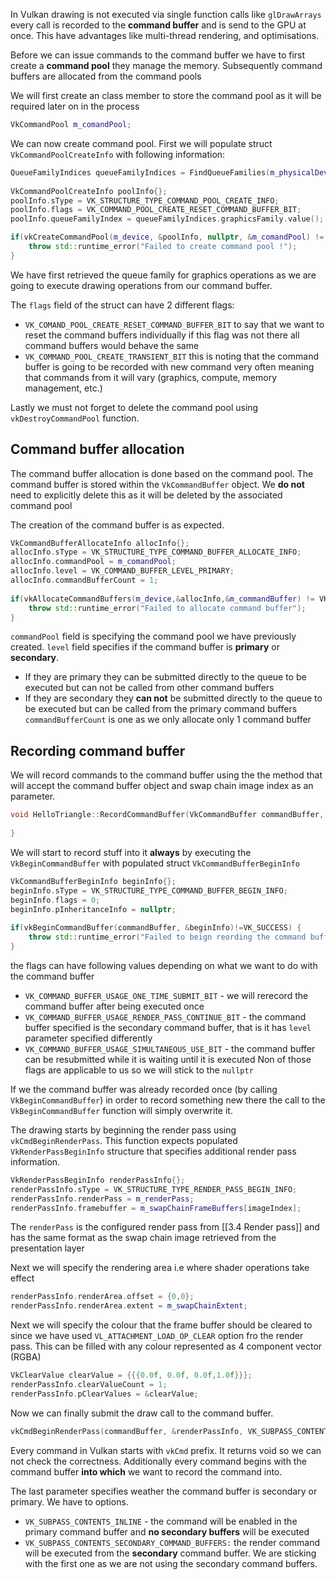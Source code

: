 In Vulkan drawing is not executed via single function calls like `glDrawArrays` every call is recorded to the **command buffer** and is send to the GPU at once. This have advantages like multi-thread rendering, and optimisations.

Before we can issue commands to the command buffer we have to first create a **command pool** they manage the memory. Subsequently command buffers are allocated from the command pools 

We will first create an class member to store the command pool as it will be required later on in the process

```c++
VkCommandPool m_comandPool;
```

We can now create command pool. First we will populate struct `VkCommandPoolCreateInfo` with following information:

```c++
QueueFamilyIndices queueFamilyIndices = FindQueueFamilies(m_physicalDevice, m_sruface);  
  
VkCommandPoolCreateInfo poolInfo{};  
poolInfo.sType = VK_STRUCTURE_TYPE_COMMAND_POOL_CREATE_INFO;  
poolInfo.flags = VK_COMMAND_POOL_CREATE_RESET_COMMAND_BUFFER_BIT;  
poolInfo.queueFamilyIndex = queueFamilyIndices.graphicsFamily.value();

if(vkCreateCommandPool(m_device, &poolInfo, nullptr, &m_comandPool) != VK_SUCCESS) {  
    throw std::runtime_error("Failed to create command pool !");  
}
```

We have first retrieved the queue family for graphics operations as we are going to execute drawing operations from our command buffer. 

The `flags` field of the struct can have 2 different flags:
- `VK_COMAND_POOL_CREATE_RESET_COMMAND_BUFFER_BIT` to say that we want to reset the command buffers individually if this flag was not there all command buffers would behave the same 
- `VK_COMMAND_POOL_CREATE_TRANSIENT_BIT` this is noting that the command buffer is going to be recorded with new command very often meaning that commands from it will vary (graphics, compute, memory management, etc.) 

Lastly we must not forget to delete the command pool using `vkDestroyCommandPool` function.

## Command buffer allocation

The command buffer allocation is done based on the command pool. The command buffer is stored within the `VkCommandBuffer` object. We **do not** need to explicitly delete this as it will be deleted by the associated command pool

The creation of the command buffer is as expected.

```c++
VkCommandBufferAllocateInfo allocInfo{};  
allocInfo.sType = VK_STRUCTURE_TYPE_COMMAND_BUFFER_ALLOCATE_INFO;  
allocInfo.commandPool = m_comandPool;  
allocInfo.level = VK_COMMAND_BUFFER_LEVEL_PRIMARY;  
allocInfo.commandBufferCount = 1;  
  
if(vkAllocateCommandBuffers(m_device,&allocInfo,&m_commandBuffer) != VK_SUCCESS) {  
    throw std::runtime_error("Failed to allocate command buffer");  
}
```
`commandPool` field is specifying the command pool we have previously created.
`level` field specifies if the command buffer is **primary** or **secondary**. 
- If they are primary they can be submitted directly to the queue to be executed but can not be called from other command buffers
- If they are secondary they **can not** be submitted directly to the queue to be executed but can be called from the primary command buffers 
`commandBufferCount` is one as we only allocate only 1 command buffer

## Recording command buffer

We will record commands to the command buffer using the the method that will accept the command buffer object and swap chain image index as an parameter. 

```c++
void HelloTriangle::RecordCommandBuffer(VkCommandBuffer commandBuffer, uint32_t imageIndex) {  
  
}
```

We will start to record stuff into it **always** by executing the `VkBeginCommandBuffer` with populated struct `VkCommandBufferBeginInfo` 

```c++
VkCommandBufferBeginInfo beginInfo{};  
beginInfo.sType = VK_STRUCTURE_TYPE_COMMAND_BUFFER_BEGIN_INFO;  
beginInfo.flags = 0;  
beginInfo.pInheritanceInfo = nullptr;  
  
if(vkBeginCommandBuffer(commandBuffer, &beginInfo)!=VK_SUCCESS) {  
    throw std::runtime_error("Failed to beign reording the command buffer");  
}
```

the flags can have following values depending on what we want to do with the command buffer
- `VK_COMMAND_BUFFER_USAGE_ONE_TIME_SUBMIT_BIT` - we will rerecord the command buffer after being executed once 
- `VK_COMMAND_BUFFER_USAGE_RENDER_PASS_CONTINUE_BIT` - the command buffer specified is the secondary command buffer, that is it has `level` parameter specified differently
- `VK_COMMAND_BUFFER_USAGE_SIMULTANEOUS_USE_BIT` - the command buffer can be resubmitted while it is waiting until it is executed
Non of those flags are applicable to us so we will stick to the `nullptr`

If we the command buffer was already recorded once (by calling `VkBeginCommandBuffer`) in order to record something new there the call to the `VkBeginCommandBuffer` function will simply overwrite it.

The drawing starts by beginning the render pass using `vkCmdBeginRenderPass`. This function expects populated `VkRenderPassBeginInfo` structure that specifies additional render pass information.

```c++
VkRenderPassBeginInfo renderPassInfo{};  
renderPassInfo.sType = VK_STRUCTURE_TYPE_RENDER_PASS_BEGIN_INFO;  
renderPassInfo.renderPass = m_renderPass;  
renderPassInfo.framebuffer = m_swapChainFrameBuffers[imageIndex];
```

The `renderPass` is the configured render pass from [[3.4 Render pass]] and has the same format as the swap chain image retrieved from the presentation layer

Next we will specify the rendering area i.e where shader operations take effect 

```c++
renderPassInfo.renderArea.offset = {0,0};  
renderPassInfo.renderArea.extent = m_swapChainExtent;
```

Next we will specify the colour that the frame buffer should be cleared to since we have used `VL_ATTACHMENT_LOAD_OP_CLEAR` option fro the render pass. This can be filled with any colour represented as 4 component vector (RGBA)

```c++
VkClearValue clearValue = {{{0.0f, 0.0f, 0.0f,1.0f}}};  
renderPassInfo.clearValueCount = 1;  
renderPassInfo.pClearValues = &clearValue;
```

Now we can finally submit the draw call to the command buffer. 

```c++
vkCmdBeginRenderPass(commandBuffer, &renderPassInfo, VK_SUBPASS_CONTENTS_INLINE);
```
Every command in Vulkan starts with `vkCmd` prefix. It returns void so we can not check the correctness. Additionally every command begins with the command buffer **into which** we want to record the command into.

The last parameter specifies weather the command buffer is secondary or primary. We have to options. 
- `VK_SUBPASS_CONTENTS_INLINE` - the command will be enabled in the primary command buffer and **no secondary buffers** will be executed 
- `VK_SUBPASS_CONTENTS_SECONDARY_COMMAND_BUFFERS:` the render command will be executed from the **secondary** command buffer.
We are sticking with the first one as we are not using the secondary command buffers.
